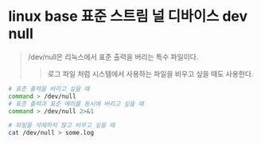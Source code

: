 # linux base 표준 스트림 널 디바이스 dev null

> /dev/null은 리눅스에서 표준 출력을 버리는 특수 파일이다.
>
> > 로그 파일 처럼 시스템에서 사용하는 파일을 비우고 싶을 때도 사용한다.

```sh
# 표준 출력을 버리고 싶을 때
command > /dev/null
# 표준 출력과 표준 에러를 동시에 버리고 싶을 때
command > /dev/null 2>&1

# 파일을 삭제하지 않고 비우고 싶을 때
cat /dev/null > some.log
```
